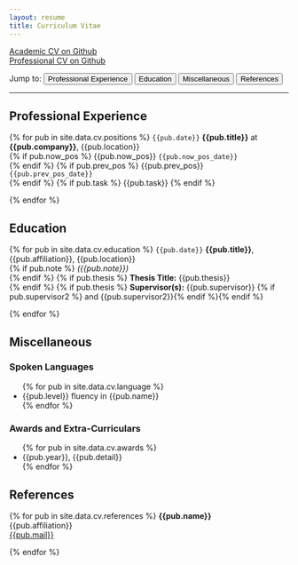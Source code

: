 ```yaml
---
layout: resume
title: Curriculum Vitae 
---
```


<i class="fa fa-fw fa-github"></i> [Academic CV on Github](https://github.com/Akshayanti/myCV/blob/CVs/Resume_academic.pdf)  
<i class="fa fa-fw fa-github"></i> [Professional CV on Github](https://github.com/Akshayanti/myCV/blob/CVs/Resume_professional.pdf)

Jump to: <a href="#professional-experience"><button>Professional Experience</button></a> <a href="#education"><button>Education</button></a> <a href="#miscellaneous"><button>Miscellaneous</button></a> <a href="#references"><button>References</button></a>

----

## Professional Experience

{% for pub in site.data.cv.positions %}
`{{pub.date}}`
**{{pub.title}}** at **{{pub.company}}**, {{pub.location}}<br />
{% if pub.now_pos %} {{pub.now_pos}} `{{pub.now_pos_date}}`<br />{% endif %}
{% if pub.prev_pos %} {{pub.prev_pos}} `{{pub.prev_pos_date}}`<br />{% endif %}
{% if pub.task %} {{pub.task}} {% endif %}

{% endfor %}

## Education

{% for pub in site.data.cv.education %}
`{{pub.date}}`
**{{pub.title}}**, {{pub.affiliation}}, {{pub.location}}<br />
{% if pub.note %} *({{pub.note}})*<br />{% endif %}
{% if pub.thesis %} **Thesis Title:** {{pub.thesis}}<br /> {% endif %}
{% if pub.thesis %} **Supervisor(s):** {{pub.supervisor}} {% if pub.supervisor2 %} and {{pub.supervisor2}}{% endif %}{% 
endif %}

{% endfor %}

## Miscellaneous

### Spoken Languages

<ul>
    {% for pub in site.data.cv.language %}
        <li>{{pub.level}} fluency in {{pub.name}}</li>
    {% endfor %}
</ul>

### Awards and Extra-Curriculars

<ul>
    {% for pub in site.data.cv.awards %}
        <li>{{pub.year}}, {{pub.detail}}</li>
    {% endfor %}
</ul>

## References

{% for pub in site.data.cv.references %}
**{{pub.name}}**<br />
{{pub.affiliation}}<br />
<i class="fa fa-fw fa-envelope-square"></i> [{{pub.mail}}](mailto:{{pub.mail}})

{% endfor %}
